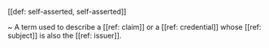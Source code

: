 [[def: self-asserted, self-asserted]]

~ A term used to describe a [[ref: claim]] or a [[ref: credential]] whose [[ref: subject]] is also the [[ref: issuer]].
